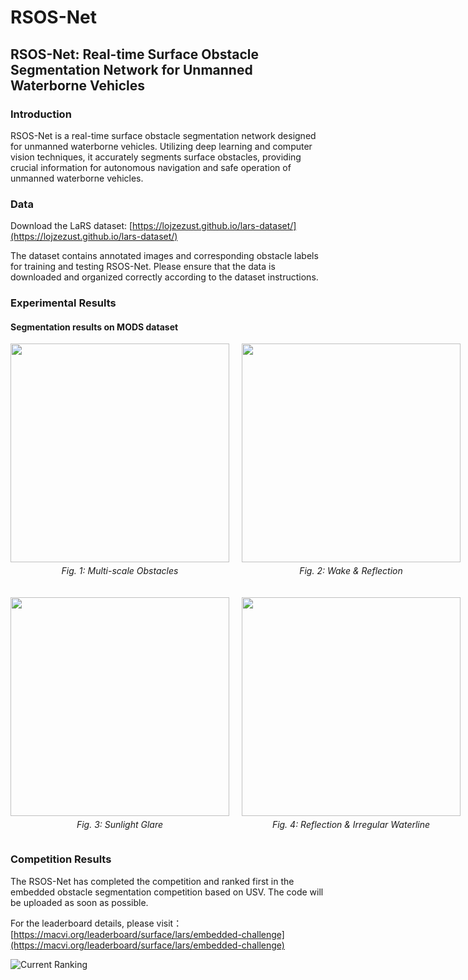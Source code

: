 # RSOS-Net

## RSOS-Net: Real-time Surface Obstacle Segmentation Network for Unmanned Waterborne Vehicles

### Introduction

RSOS-Net is a real-time surface obstacle segmentation network designed for unmanned waterborne vehicles. Utilizing deep learning and computer vision techniques, it accurately segments surface obstacles, providing crucial information for autonomous navigation and safe operation of unmanned waterborne vehicles.

### Data

Download the LaRS dataset: [https://lojzezust.github.io/lars-dataset/](https://lojzezust.github.io/lars-dataset/)

The dataset contains annotated images and corresponding obstacle labels for training and testing RSOS-Net. Please ensure that the data is downloaded and organized correctly according to the dataset instructions.

### Experimental Results  
#### Segmentation results on MODS dataset   
<div style="display: grid; grid-template-columns: repeat(2, 1fr); gap: 20px; justify-items: center;">
  <!-- 第一行 -->
  <div style="text-align: center;">
    <img src="https://github.com/Yuan-Feng1998/RSOS-Net-MaCVi2025/blob/main/results_gif/Multi-scal%20Obstacles.gif" width="350">
    <p style="font-size: 14px; margin-top: 5px;"><em>Fig. 1: Multi-scale Obstacles</em></p>
  </div>
  
  <div style="text-align: center;">
    <img src="https://github.com/Yuan-Feng1998/RSOS-Net-MaCVi2025/blob/main/results_gif/Wake%20and%20Water%20Surface%20Reflection.gif" width="350">
    <p style="font-size: 14px; margin-top: 5px;"><em>Fig. 2: Wake & Reflection</em></p>
  </div>
  
  <!-- 第二行 -->
  <div style="text-align: center;">
    <img src="https://github.com/Yuan-Feng1998/RSOS-Net-MaCVi2025/blob/main/results_gif/Water%20Surface%20Reflection%20and%20Glare.gif" width="350">
    <p style="font-size: 14px; margin-top: 5px;"><em>Fig. 3: Sunlight Glare</em></p>
  </div>
  
  <div style="text-align: center;">
    <img src="https://github.com/Yuan-Feng1998/RSOS-Net-MaCVi2025/blob/main/results_gif/Wake%20and%20Water%20Surface%20Reflection.gif" width="350">
    <p style="font-size: 14px; margin-top: 5px;"><em>Fig. 4: Reflection & Irregular Waterline</em></p>
  </div>
</div>

### Competition Results
The RSOS-Net has completed the competition and ranked first in the embedded obstacle segmentation competition based on USV. The code will be uploaded as soon as possible.

For the leaderboard details, please visit：[https://macvi.org/leaderboard/surface/lars/embedded-challenge](https://macvi.org/leaderboard/surface/lars/embedded-challenge)

![Current Ranking](https://github.com/Yuan-Feng1998/RSOS-Net2024/blob/main/Rank.png)
